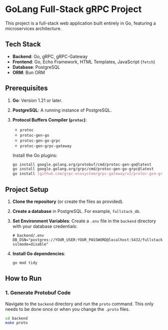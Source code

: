 # GoLang Full-Stack gRPC Project

This project is a full-stack web application built entirely in Go, featuring a microservices architecture.

## Tech Stack

- **Backend**: Go, gRPC, gRPC-Gateway
- **Frontend**: Go, Echo Framework, HTML Templates, JavaScript (`fetch`)
- **Database**: PostgreSQL
- **ORM**: Bun ORM

## Prerequisites

1.  **Go**: Version 1.21 or later.
2.  **PostgreSQL**: A running instance of PostgreSQL.
3.  **Protocol Buffers Compiler (`protoc`)**:
    - `protoc`
    - `protoc-gen-go`
    - `protoc-gen-go-grpc`
    - `protoc-gen-grpc-gateway`

    Install the Go plugins:
    ```sh
    go install google.golang.org/protobuf/cmd/protoc-gen-go@latest
    go install google.golang.org/grpc/cmd/protoc-gen-go-grpc@latest
    go install [github.com/grpc-ecosystem/grpc-gateway/v2/protoc-gen-grpc-gateway@latest](https://github.com/grpc-ecosystem/grpc-gateway/v2/protoc-gen-grpc-gateway@latest)
    ```

## Project Setup

1.  **Clone the repository** (or create the files as provided).

2.  **Create a database** in PostgreSQL. For example, `fullstack_db`.

3.  **Set Environment Variables**:
    Create a `.env` file in the `backend` directory with your database credentials:
    ```env
    # backend/.env
    DB_DSN="postgres://YOUR_USER:YOUR_PASSWORD@localhost:5432/fullstack_db?sslmode=disable"
    ```

4.  **Install Go dependencies**:
    ```sh
    go mod tidy
    ```

## How to Run

### 1. Generate Protobuf Code

Navigate to the `backend` directory and run the `proto` command. This only needs to be done once or when you change the `.proto` files.

```sh
cd backend
make proto